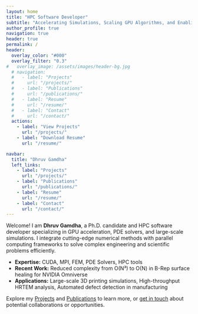 ```yaml
---
layout: home
title: "HPC Software Developer"
subtitle: "Accelerating Simulations, Scaling GPU Algorithms, and Enabling Next-Gen Computational Engineering"
author_profile: true
navigation: true
header: true
permalink: /
header:
  overlay_color: "#000"
  overlay_filter: "0.3"
#   overlay_image: /assets/images/header-bg.jpg
  # navigation:
  #   - label: "Projects"
  #     url: "/projects/"
  #   - label: "Publications"
  #     url: "/publications/"
  #   - label: "Resume"
  #     url: "/resume/"
  #   - label: "Contact"
  #     url: "/contact/"
  actions:
    - label: "View Projects"
      url: "/projects/"
    - label: "Download Resume"
      url: "/resume/"

navbar:
  title: "Dhruv Gamdha"
  left_links:
    - label: "Projects"
      url: "/projects/"
    - label: "Publications"
      url: "/publications/"
    - label: "Resume"
      url: "/resume/"
    - label: "Contact"
      url: "/contact/"
---
```


Welcome! I am **Dhruv Gamdha**, a Ph.D. candidate and HPC software developer specializing in GPU acceleration, PDE solvers, and large-scale simulations. I integrate cutting-edge numerical methods with parallel computing frameworks to solve complex engineering and scientific problems efficiently.

- **Expertise:** CUDA, MPI, FEM, PDE Solvers, HPC tools
- **Recent Work:** Reduced complexity from O(N³) to O(N) in B-Rep surface healing for NVIDIA Omniverse
- **Applications:** Large-scale 3D printing simulations, High-throughput HRTEM analysis, Automated defect detection in manufacturing

Explore my [Projects](/projects/) and [Publications](/publications/) to learn more, or [get in touch](/contact/) about potential collaborations or opportunities.